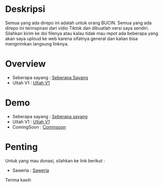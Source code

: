 # Deskripsi
Semua yang ada direpo ini adalah untuk orang BUCIN. Semua yang ada direpo ini terinspirasi dari vidio Tiktok dan dibuatlah versi saya sendiri. Silahkan kirim ke doi filenya atau kalau tidak mau repot ada beberapa yang akan saya uploud ke web karena sifatnya general dan kalian bisa mengirimkan langsung linknya.

# Overview
- Seberapa sayang : [Seberapa Sayang](Seberapa%20sayang)
- Ultah V1 : [Ultah V1](ultah#1)

# Demo
- Seberapa sayang : [Seberapa sayang](https://mainyuk.netlify.app/ "Seberasa sayang")
- Ultah V1 : [Ultah V1](https://tambahumur.netlify.app/ "Ultah V1")
- ComingSoon : [Cominsoon](# "Comingsoon")

# Penting
Untuk yang mau donasi, silahkan ke link berikut :
- Saweria : [Saweria](https://saweria.co/suryamsj "Saweria")

Terima kasih
